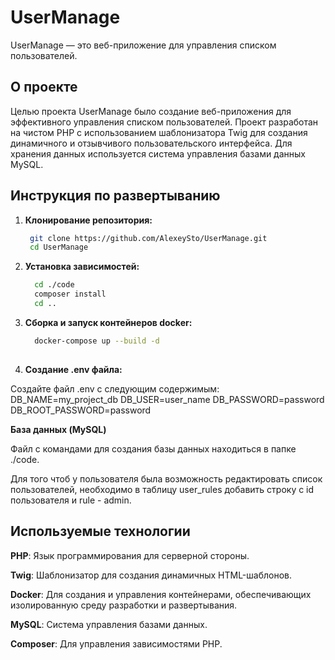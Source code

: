 # UserManage

UserManage — это веб-приложение для управления списком пользователей.

## О проекте

Целью проекта UserManage было создание веб-приложения для эффективного управления списком пользователей. Проект разработан на чистом PHP с использованием шаблонизатора Twig для создания динамичного и отзывчивого пользовательского интерфейса. Для хранения данных используется система управления базами данных MySQL.

## Инструкция по развертыванию

1. **Клонирование репозитория:**
   ```bash
    git clone https://github.com/AlexeySto/UserManage.git
    cd UserManage

2. **Установка зависимостей:**
   ```bash
     cd ./code
     composer install
     cd ..
   
3. **Сборка и запуск контейнеров docker:**
   ```bash
     docker-compose up --build -d
  
4. **Создание .env файла:**

Создайте файл .env с следующим содержимым:
DB_NAME=my_project_db
DB_USER=user_name
DB_PASSWORD=password
DB_ROOT_PASSWORD=password

**База данных (MySQL)**

Файл с командами для создания базы данных находиться в папке ./code.

Для того чтоб у пользователя была возможность редактировать список пользователей, необходимо в таблицу user_rules добавить строку с id пользователя и rule - admin.

## Используемые технологии

**PHP**: Язык программирования для серверной стороны.

**Twig**: Шаблонизатор для создания динамичных HTML-шаблонов.

**Docker**: Для создания и управления контейнерами, обеспечивающих изолированную среду разработки и развертывания.

**MySQL**: Система управления базами данных.

**Composer**: Для управления зависимостями PHP.
